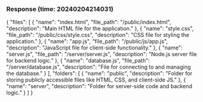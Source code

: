 ### Response (time: 20240204214031)

{
  "files": [
    {
      "name": "index.html",
      "file_path": "/public/index.html",
      "description": "Main HTML file for the application."
    },
    {
      "name": "style.css",
      "file_path": "/public/css/style.css",
      "description": "CSS file for styling the application."
    },
    {
      "name": "app.js",
      "file_path": "/public/js/app.js",
      "description": "JavaScript file for client-side functionality."
    },
    {
      "name": "server.js",
      "file_path": "/server/server.js",
      "description": "Node.js server file for backend logic."
    },
    {
      "name": "database.js",
      "file_path": "/server/database.js",
      "description": "File for connecting to and managing the database."
    }
  ],
  "folders": [
    {
      "name": "public",
      "description": "Folder for storing publicly accessible files like HTML, CSS, and client-side JS."
    },
    {
      "name": "server",
      "description": "Folder for server-side code and backend logic."
    }
  ]
}